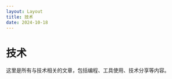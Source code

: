 ```yaml
---
layout: Layout
title: 技术
date: 2024-10-18
---
```


# 技术

这里是所有与技术相关的文章，包括编程、工具使用、技术分享等内容。

<BlogHome :pages="$site.pages" :filter="page => page.path.startsWith('/tech/')" />

<Catalog></Catalog>

